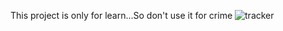 This project is only for learn...So don't use it for crime
![tracker](https://user-images.githubusercontent.com/81034032/192033206-5b1d7053-1286-4bfe-b8a9-31f227abd836.jpg)
